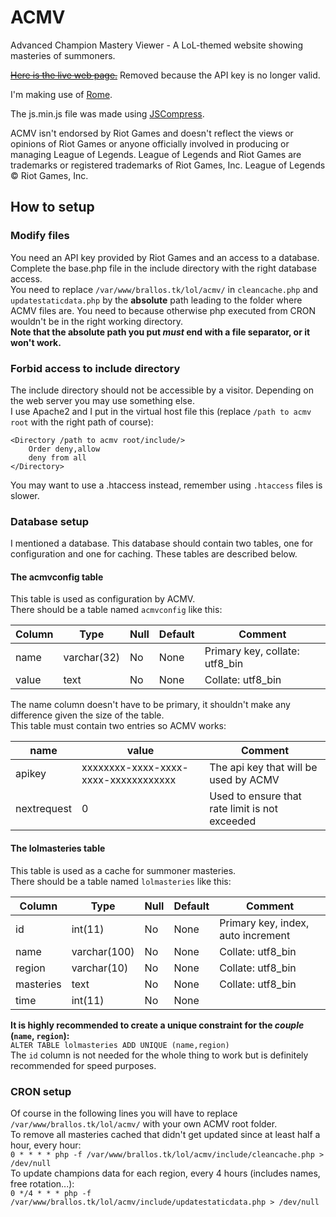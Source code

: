 # ACMV
Advanced Champion Mastery Viewer - A LoL-themed website showing masteries of summoners.  

[~~Here is the live web page.~~](http://brallos.pro/lol/acmv/) Removed because the API key is no longer valid.  

I'm making use of [Rome](https://github.com/bevacqua/rome).  

The js.min.js file was made using [JSCompress](http://jscompress.com/).  

ACMV isn't endorsed by Riot Games and doesn't reflect the views or opinions of
Riot Games or anyone officially involved in producing or managing League of
Legends. League of Legends and Riot Games are trademarks or registered trademarks
of Riot Games, Inc. League of Legends © Riot Games, Inc.

## How to setup
### Modify files
You need an API key provided by Riot Games and an access to a database.  
Complete the base.php file in the include directory with the right database access.  
You need to replace `/var/www/brallos.tk/lol/acmv/` in `cleancache.php` and `updatestaticdata.php` by the **absolute** path
leading to the folder where ACMV files are. You need to because otherwise php executed from CRON wouldn't be in the right working directory.  
**Note that the absolute path you put *must* end with a file separator, or it won't work.**

### Forbid access to include directory
The include directory should not be accessible by a visitor. Depending on the web server you may use something else.  
I use Apache2 and I put in the virtual host file this (replace `/path to acmv root` with the right path of course):  
```
<Directory /path to acmv root/include/>
    Order deny,allow
    deny from all
</Directory>
```
You may want to use a .htaccess instead, remember using `.htaccess` files is slower.

### Database setup
I mentioned a database. This database should contain two tables, one for configuration and one for caching. These tables are described below.

#### The acmvconfig table
This table is used as configuration by ACMV.  
There should be a table named `acmvconfig` like this:

|Column   |Type        |Null|Default|Comment                            |
|---------|------------|----|-------|-----------------------------------|
|name     |varchar(32) |No  |None   |Primary key, collate: utf8_bin     |
|value    |text        |No  |None   |Collate: utf8_bin                  |

The name column doesn't have to be primary, it shouldn't make any difference given the size of the table.  
This table must contain two entries so ACMV works:

|name       |value                               |Comment                                       |
|-----------|------------------------------------|----------------------------------------------|
|apikey     |xxxxxxxx-xxxx-xxxx-xxxx-xxxxxxxxxxxx|The api key that will be used by ACMV         |
|nextrequest|0                                   |Used to ensure that rate limit is not exceeded|

#### The lolmasteries table
This table is used as a cache for summoner masteries.  
There should be a table named `lolmasteries` like this:

|Column   |Type        |Null|Default|Comment                            |
|---------|------------|----|-------|-----------------------------------|
|id       |int(11)     |No  |None   |Primary key, index, auto increment |
|name     |varchar(100)|No  |None   |Collate: utf8_bin                  |
|region   |varchar(10) |No  |None   |Collate: utf8_bin                  |
|masteries|text        |No  |None   |Collate: utf8_bin                  |
|time     |int(11)     |No  |None   |                                   |

**It is highly recommended to create a unique constraint for the *couple* (`name`, `region`):**  
`ALTER TABLE lolmasteries ADD UNIQUE (name,region)`  
The `id` column is not needed for the whole thing to work but is definitely recommended for speed purposes.

### CRON setup
Of course in the following lines you will have to replace `/var/www/brallos.tk/lol/acmv/` with your own ACMV root folder.  
To remove all masteries cached that didn't get updated since at least half a hour, every hour:  
```0 * * * * php -f /var/www/brallos.tk/lol/acmv/include/cleancache.php > /dev/null```  
To update champions data for each region, every 4 hours (includes names, free rotation...):  
```0 */4 * * * php -f /var/www/brallos.tk/lol/acmv/include/updatestaticdata.php > /dev/null```

